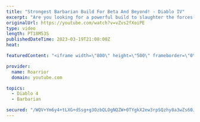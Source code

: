 ```yaml
---
title: "Strongest Barbarian Build For Beta And Beyond! - Diablo IV"
excerpt: "Are you looking for a powerful build to slaughter the forces of hell? Well look no further because here it is! This build guide is for ..."
originalUrl: https://youtube.com/watch?v=vZvs2fXoiPE
type: video
length: PT18M53S
publishedDateTime: 2023-03-19T21:08:00Z
heat: 

featuredContent: "<iframe width=\"800\" height=\"500\" frameborder=\"0\" src=\"https://www.youtube.com/embed/vZvs2fXoiPE\" allow=\"accelerometer; autoplay; encrypted-media; gyroscope; picture-in-picture\" allowfullscreen></iframe>"

provider:
  name: Roarrior
  domain: youtube.com

topics:
  - Diablo 4
  - Barbarian

secured: "/WQV+Ym6y4+tLXG+dSsg+g3OzbQLOgNQZW+0TYgkX2ew3rpSQzhy8a3wZs60JSEEKDIMqwDpHb41ylZmNlAcIxeKaWdQoL1irsyRhKJTffnE3W2SVMYuUu5RAXuwTf5DRpMYRHaZC1t5E0CAldb4JY++OxF3oTNaH4dvVVHG8VzBMddYvw+3f63afIMhDBfrX3hJurPC8DLsgsJB3vqPZ4srxQy7auLN/aIHIGgUSLD1Uggoct7CbXMiO/rY40RCB4SqxSTFafdyrr4gNKpR0Lai7C56bBRMW5efWDnYnWvo0YtJuxl93kMy7ilGdyvQyn7JwWxd20lDE2Iz9mMI8HLqACIf1Alaa7QagmHw4hxfTGnd9DQiWwFx//IogtIDxWxgcRA4UyUVhZx8mv0z/Q==;dMhAEvKXLhwS0GAFvnBSwQ=="
---
```


